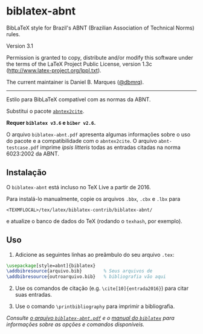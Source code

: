# biblatex-abnt

BibLaTeX style for Brazil's ABNT (Brazilian Association of Technical Norms)
rules.

Version 3.1

Permission is granted to copy, distribute and/or modify this software
under the terms of the LaTeX Project Public License, version 1.3c
(http://www.latex-project.org/lppl.txt).

The current maintainer is
Daniel B. Marques ([@dbmrq](https://github.com/dbmrq)).

---

Estilo para BibLaTeX compatível com as normas da ABNT.

Substitui o pacote [`abntex2cite`](https://github.com/abntex/abntex2).

**Requer `biblatex v3.6` e `biber v2.6`.**

O arquivo `biblatex-abnt.pdf` apresenta algumas informações sobre o uso do
pacote e a compatibilidade com o `abntex2cite`. O arquivo `abnt-testcase.pdf`
imprime *ipsis litteris* todas as entradas citadas na norma 6023:2002 da ABNT.


## Instalação

O `biblatex-abnt` está incluso no TeX Live a partir de 2016.

Para instalá-lo manualmente, copie os arquivos `.bbx`, `.cbx` e `.lbx` para

    <TEXMFLOCAL>/tex/latex/biblatex-contrib/biblatex-abnt/

e atualize o banco de dados do TeX (rodando o `texhash`, por exemplo).

## Uso

1. Adicione as seguintes linhas ao preâmbulo do seu arquivo `.tex`:

  ```tex
  \usepackage[style=abnt]{biblatex}
  \addbibresource{arquivo.bib}        % Seus arquivos de
  \addbibresource{outroarquivo.bib}   % bibliografia vão aqui
  ```

2. Use os comandos de citação (e.g. `\cite[10]{entrada2016}`) para citar
suas entradas.

3. Use o comando `\printbibliography` para imprimir a bibliografia.

*Consulte [o arquivo `biblatex-abnt.pdf`](https://github.com/abntex/biblatex-abnt/raw/master/doc/biblatex-abnt.pdf) e o [manual do `biblatex`](http://mirrors.ctan.org/macros/latex/contrib/biblatex/doc/biblatex.pdf) para informações sobre as opções e comandos disponíveis.*

